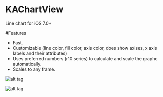 KAChartView
===========

Line chart for iOS 7.0+

#Features

- Fast.
- Customizable (line color, fill color, axis color, does show axises, x axis labels and their attributes)
- Uses preferred numbers (r10 series) to calculate and scale the graphc automatically.
- Scales to any frame.



![alt tag](https://raw.github.com/Pearapps/KAChartView/master/chart1.png)

![alt tag](https://raw.github.com/Pearapps/KAChartView/master/chart.png)

